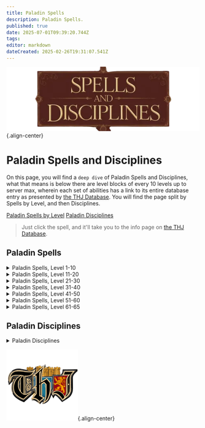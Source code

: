 ```yaml
---
title: Paladin Spells
description: Paladin Spells.
published: true
date: 2025-07-01T09:39:20.744Z
tags: 
editor: markdown
dateCreated: 2025-02-26T19:31:07.541Z
---
```


![spellsdisciplines.webp](/classes-and-abilities/spellsdisciplines.webp){.align-center}

# Paladin Spells and Disciplines

On this page, you will find a `deep dive` of Paladin Spells and Disciplines, what that means is below there are level blocks of every 10 levels up to server max, wherein each set of abilities has a link to its entire database entry as presented by [the THJ Database](eqdb.net). You will find the page split by Spells by Level, and then Disciplines.

[Paladin Spells by Level](#paladin-spells)
[Paladin Disciplines](#paladin-disciplines)

> Just click the spell, and it'll take you to the info page on [the THJ Database](eqdb.net).

## Paladin Spells



<details>
	<summary> Paladin Spells, Level 1-10 </summary>

|Spell Name|Level|
|---|---|
|<a href="https://eqdb.net/spell/detail/5011" target="_blank">Salve</a>|1|
|<a href="https://eqdb.net/spell/detail/201" target="_blank">Flash of Light</a>|2|
|<a href="https://eqdb.net/spell/detail/205" target="_blank">True North</a>|3|
|<a href="https://eqdb.net/spell/detail/221" target="_blank">Sense the Dead</a>|4|
|<a href="https://eqdb.net/spell/detail/203" target="_blank">Cure Poison</a>|5|
|<a href="https://eqdb.net/spell/detail/200" target="_blank">Minor Healing</a>|6|
|<a href="https://eqdb.net/spell/detail/2581" target="_blank">Cease</a>|7|
|<a href="https://eqdb.net/spell/detail/202" target="_blank">Courage</a>|8|
|<a href="https://eqdb.net/spell/detail/209" target="_blank">Spook the Dead</a>|9|
|<a href="https://eqdb.net/spell/detail/210" target="_blank">Yaulp</a>|9|
|<a href="https://eqdb.net/spell/detail/208" target="_blank">Lull</a>|10|

</details>

<details>
	<summary> Paladin Spells, Level 11-20 </summary>

|Spell Name|Level|
|---|---|
|<a href="https://eqdb.net/spell/detail/213" target="_blank">Cure Disease</a>|11|
|<a href="https://eqdb.net/spell/detail/17" target="_blank">Light Healing</a>|12|
|<a href="https://eqdb.net/spell/detail/2582" target="_blank">Desist</a>|13|
|<a href="https://eqdb.net/spell/detail/218" target="_blank">Ward Undead</a>|14|
|<a href="https://eqdb.net/spell/detail/11" target="_blank">Holy Armor</a>|15|
|<a href="https://eqdb.net/spell/detail/234" target="_blank">Halo of Light</a>|16|
|<a href="https://eqdb.net/spell/detail/235" target="_blank">Invisibility versus Undead</a>|17|
|<a href="https://eqdb.net/spell/detail/215" target="_blank">Reckless Strength</a>|18|
|<a href="https://eqdb.net/spell/detail/4056" target="_blank">Remove Minor Curse</a>|19|
|<a href="https://eqdb.net/spell/detail/230" target="_blank">Root</a>|19|
|<a href="https://eqdb.net/spell/detail/219" target="_blank">Center</a>|20|
|<a href="https://eqdb.net/spell/detail/223" target="_blank">Hammer of Wrath</a>|20|

</details>

<details>
	<summary> Paladin Spells, Level 21-30 </summary>

|Spell Name|Level|
|---|---|
|<a href="https://eqdb.net/spell/detail/227" target="_blank">Endure Poison</a>|21|
|<a href="https://eqdb.net/spell/detail/2168" target="_blank">Reanimation</a>|22|
|<a href="https://eqdb.net/spell/detail/485" target="_blank">Symbol of Transal</a>|24|
|<a href="https://eqdb.net/spell/detail/501" target="_blank">Soothe</a>|25|
|<a href="https://eqdb.net/spell/detail/2583" target="_blank">Instrument of Nife</a>|26|
|<a href="https://eqdb.net/spell/detail/12" target="_blank">Healing</a>|27|
|<a href="https://eqdb.net/spell/detail/216" target="_blank">Stun</a>|28|
|<a href="https://eqdb.net/spell/detail/228" target="_blank">Endure Magic</a>|29|
|<a href="https://eqdb.net/spell/detail/233" target="_blank">Expulse Undead</a>|30|
|<a href="https://eqdb.net/spell/detail/37" target="_blank">Hammer of Striking</a>|30|
|<a href="https://eqdb.net/spell/detail/2169" target="_blank">Reconstitution</a>|30|
|<a href="https://eqdb.net/spell/detail/368" target="_blank">Spirit Armor</a>|30|

</details>

<details>
	<summary> Paladin Spells, Level 31-40 </summary>

|Spell Name|Level|
|---|---|
|<a href="https://eqdb.net/spell/detail/2170" target="_blank">Reparation</a>|31|
|<a href="https://eqdb.net/spell/detail/48" target="_blank">Cancel Magic</a>|32|
|<a href="https://eqdb.net/spell/detail/486" target="_blank">Symbol of Ryltan</a>|33|
|<a href="https://eqdb.net/spell/detail/95" target="_blank">Counteract Poison</a>|34|
|<a href="https://eqdb.net/spell/detail/4057" target="_blank">Remove Lesser Curse</a>|34|
|<a href="https://eqdb.net/spell/detail/2584" target="_blank">Divine Vigor</a>|35|
|<a href="https://eqdb.net/spell/detail/15" target="_blank">Greater Healing</a>|36|
|<a href="https://eqdb.net/spell/detail/89" target="_blank">Daring</a>|37|
|<a href="https://eqdb.net/spell/detail/1453" target="_blank">Divine Purpose</a>|37|
|<a href="https://eqdb.net/spell/detail/226" target="_blank">Endure Disease</a>|38|
|<a href="https://eqdb.net/spell/detail/43" target="_blank">Yaulp II</a>|38|
|<a href="https://eqdb.net/spell/detail/18" target="_blank">Guard</a>|39|
|<a href="https://eqdb.net/spell/detail/391" target="_blank">Revive</a>|39|
|<a href="https://eqdb.net/spell/detail/3577" target="_blank">Wave of Life</a>|39|
|<a href="https://eqdb.net/spell/detail/675" target="_blank">Hammer of Requital</a>|40|

</details>

<details>
	<summary> Paladin Spells, Level 41-50 </summary>

|Spell Name|Level|
|---|---|
|<a href="https://eqdb.net/spell/detail/123" target="_blank">Holy Might</a>|42|
|<a href="https://eqdb.net/spell/detail/47" target="_blank">Calm</a>|43|
|<a href="https://eqdb.net/spell/detail/3683" target="_blank">Ethereal Cleansing</a>|44|
|<a href="https://eqdb.net/spell/detail/2585" target="_blank">Valor of Marr</a>|44|
|<a href="https://eqdb.net/spell/detail/693" target="_blank">Divine Might</a>|45|
|<a href="https://eqdb.net/spell/detail/2946" target="_blank">Remove Curse</a>|45|
|<a href="https://eqdb.net/spell/detail/117" target="_blank">Dismiss Undead</a>|46|
|<a href="https://eqdb.net/spell/detail/487" target="_blank">Symbol of Pinzarn</a>|46|
|<a href="https://eqdb.net/spell/detail/2586" target="_blank">Thunder of Karana</a>|47|
|<a href="https://eqdb.net/spell/detail/312" target="_blank">Valor</a>|47|
|<a href="https://eqdb.net/spell/detail/19" target="_blank">Armor of Faith</a>|48|
|<a href="https://eqdb.net/spell/detail/207" target="_blank">Divine Aura</a>|48|
|<a href="https://eqdb.net/spell/detail/3578" target="_blank">Brell's Steadfast Aegis</a>|49|
|<a href="https://eqdb.net/spell/detail/45" target="_blank">Pacify</a>|49|
|<a href="https://eqdb.net/spell/detail/2171" target="_blank">Renewal</a>|49|
|<a href="https://eqdb.net/spell/detail/1454" target="_blank">Flame of Light</a>|50|
|<a href="https://eqdb.net/spell/detail/2181" target="_blank">Hammer of Judgment</a>|50|
|<a href="https://eqdb.net/spell/detail/63" target="_blank">Resist Disease</a>|50|

</details>

<details>
	<summary> Paladin Spells, Level 51-60 </summary>

|Spell Name|Level|
|---|---|
|<a href="https://eqdb.net/spell/detail/124" target="_blank">Force</a>|52|
|<a href="https://eqdb.net/spell/detail/504" target="_blank">Frenzied Strength</a>|52|
|<a href="https://eqdb.net/spell/detail/3684" target="_blank">Light of Life</a>|52|
|<a href="https://eqdb.net/spell/detail/1288" target="_blank">Divine Glory</a>|53|
|<a href="https://eqdb.net/spell/detail/3975" target="_blank">Force of Akera</a>|53|
|<a href="https://eqdb.net/spell/detail/662" target="_blank">Expel Undead</a>|54|
|<a href="https://eqdb.net/spell/detail/131" target="_blank">Instill</a>|54|
|<a href="https://eqdb.net/spell/detail/2587" target="_blank">Quellious' Word of Tranquility</a>|54|
|<a href="https://eqdb.net/spell/detail/4064" target="_blank">Austerity</a>|55|
|<a href="https://eqdb.net/spell/detail/1743" target="_blank">Divine Favor</a>|55|
|<a href="https://eqdb.net/spell/detail/8925" target="_blank">Holy Aura</a>|55|
|<a href="https://eqdb.net/spell/detail/64" target="_blank">Resist Magic</a>|55|
|<a href="https://eqdb.net/spell/detail/2172" target="_blank">Restoration</a>|55|
|<a href="https://eqdb.net/spell/detail/1455" target="_blank">Wave of Healing</a>|55|
|<a href="https://eqdb.net/spell/detail/2588" target="_blank">Breath of Tunare</a>|56|
|<a href="https://eqdb.net/spell/detail/96" target="_blank">Counteract Disease</a>|56|
|<a href="https://eqdb.net/spell/detail/44" target="_blank">Yaulp III</a>|56|
|<a href="https://eqdb.net/spell/detail/9" target="_blank">Superior Healing</a>|57|
|<a href="https://eqdb.net/spell/detail/4065" target="_blank">Blessing of Austerity</a>|58|
|<a href="https://eqdb.net/spell/detail/2589" target="_blank">Healing Wave of Prexus</a>|58|
|<a href="https://eqdb.net/spell/detail/49" target="_blank">Nullify Magic</a>|58|
|<a href="https://eqdb.net/spell/detail/488" target="_blank">Symbol of Naltron</a>|58|
|<a href="https://eqdb.net/spell/detail/1283" target="_blank">Celestial Cleansing</a>|59|
|<a href="https://eqdb.net/spell/detail/392" target="_blank">Resurrection</a>|59|
|<a href="https://eqdb.net/spell/detail/2590" target="_blank">Brell's Mountainous Barrier</a>|60|
|<a href="https://eqdb.net/spell/detail/1456" target="_blank">Divine Strength</a>|60|
|<a href="https://eqdb.net/spell/detail/21400" target="_blank">Eradicate Curse</a>|60|
|<a href="https://eqdb.net/spell/detail/3135" target="_blank">Hammer of Divinity</a>|60|
|<a href="https://eqdb.net/spell/detail/2880" target="_blank">Remove Greater Curse</a>|60|
|<a href="https://eqdb.net/spell/detail/314" target="_blank">Resolution</a>|60|
|<a href="https://eqdb.net/spell/detail/20" target="_blank">Shield of Words</a>|60|
|<a href="https://eqdb.net/spell/detail/1534" target="_blank">Yaulp IV</a>|60|

</details>

<details>
	<summary> Paladin Spells, Level 61-65 </summary>

|Spell Name|Level|
|---|---|
|<a href="https://eqdb.net/spell/detail/3195" target="_blank">Greater Immobilize</a>|61|
|<a href="https://eqdb.net/spell/detail/1533" target="_blank">Heroism</a>|61|
|<a href="https://eqdb.net/spell/detail/62" target="_blank">Resist Poison</a>|61|
|<a href="https://eqdb.net/spell/detail/3429" target="_blank">Touch of Nife</a>|61|
|<a href="https://eqdb.net/spell/detail/3190" target="_blank">Crusader's Touch</a>|62|
|<a href="https://eqdb.net/spell/detail/3428" target="_blank">Deny Undead</a>|62|
|<a href="https://eqdb.net/spell/detail/3245" target="_blank">Force of Akilae</a>|62|
|<a href="https://eqdb.net/spell/detail/3422" target="_blank">Ward of Nife</a>|62|
|<a href="https://eqdb.net/spell/detail/1411" target="_blank">Improved Invisibility to Undead</a>|63|
|<a href="https://eqdb.net/spell/detail/3430" target="_blank">Light of Nife</a>|63|
|<a href="https://eqdb.net/spell/detail/3424" target="_blank">Pious Might</a>|63|
|<a href="https://eqdb.net/spell/detail/1535" target="_blank">Symbol of Marzin</a>|63|
|<a href="https://eqdb.net/spell/detail/3247" target="_blank">Aura of the Crusader</a>|64|
|<a href="https://eqdb.net/spell/detail/21398" target="_blank">Eradicate Poison</a>|64|
|<a href="https://eqdb.net/spell/detail/1538" target="_blank">Heroic Bond</a>|64|
|<a href="https://eqdb.net/spell/detail/3426" target="_blank">Quellious' Word of Serenity</a>|64|
|<a href="https://eqdb.net/spell/detail/3485" target="_blank">Supernal Cleansing</a>|64|
|<a href="https://eqdb.net/spell/detail/4977" target="_blank">Ancient: Force of Chaos</a>|65|
|<a href="https://eqdb.net/spell/detail/8481" target="_blank">Blessed Aura</a>|65|
|<a href="https://eqdb.net/spell/detail/3432" target="_blank">Brell's Stalwart Shield</a>|65|
|<a href="https://eqdb.net/spell/detail/1537" target="_blank">Bulwark of Faith</a>|65|
|<a href="https://eqdb.net/spell/detail/4109" target="_blank">Guidance</a>|65|
|<a href="https://eqdb.net/spell/detail/4895" target="_blank">Holy Order</a>|65|
|<a href="https://eqdb.net/spell/detail/4894" target="_blank">Light of Order</a>|65|
|<a href="https://eqdb.net/spell/detail/3246" target="_blank">Shackles of Tunare</a>|65|
|<a href="https://eqdb.net/spell/detail/8479" target="_blank">Ward of Tunare</a>|65|
|<a href="https://eqdb.net/spell/detail/3427" target="_blank">Wave of Marr</a>|65|
|<a href="https://eqdb.net/spell/detail/4893" target="_blank">Wave of Trushar</a>|65|

</details>

## Paladin Disciplines
<details>
	<summary> Paladin Disciplines </summary>

|Discipline Name|Level|
|---|---|
|<a href="https://eqdb.net/spell/detail/4585" target="_blank">Resistant Discipline</a>|51|
|<a href="https://eqdb.net/spell/detail/4587" target="_blank">Fearless Discipline</a>|54|
|<a href="https://eqdb.net/spell/detail/4500" target="_blank">Holyforge Discipline</a>|55|
|<a href="https://eqdb.net/spell/detail/7004" target="_blank">Guard of Piety</a>|56|
|<a href="https://eqdb.net/spell/detail/4590" target="_blank">Deflection Discipline</a>|59|
|<a href="https://eqdb.net/spell/detail/4518" target="_blank">Sanctification Discipline</a>|60|
|<a href="https://eqdb.net/spell/detail/6731" target="_blank">Guard of Humility</a>|61|

</details>

![pagebreak3.webp](/pagebreak3.webp){.align-center}